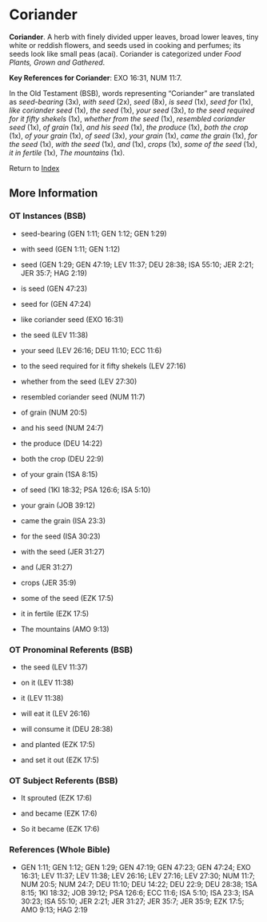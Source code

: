 # Coriander
**Coriander**. 
A herb with finely divided upper leaves, broad lower leaves, tiny white or reddish flowers, and seeds used in cooking and perfumes; its seeds look like small peas (acai). 
Coriander is categorized under _Food Plants, Grown and Gathered_. 


**Key References for Coriander**: 
EXO 16:31, NUM 11:7. 


In the Old Testament (BSB), words representing “Coriander” are translated as 
*seed-bearing* (3x), *with seed* (2x), *seed* (8x), *is seed* (1x), *seed for* (1x), *like coriander seed* (1x), *the seed* (1x), *your seed* (3x), *to the seed required for it fifty shekels* (1x), *whether from the seed* (1x), *resembled coriander seed* (1x), *of grain* (1x), *and his seed* (1x), *the produce* (1x), *both the crop* (1x), *of your grain* (1x), *of seed* (3x), *your grain* (1x), *came the grain* (1x), *for the seed* (1x), *with the seed* (1x), *and* (1x), *crops* (1x), *some of the seed* (1x), *it in fertile* (1x), *The mountains* (1x). 




Return to [Index](00-Index.md)

## More Information

### OT Instances (BSB)

* seed-bearing (GEN 1:11; GEN 1:12; GEN 1:29)

* with seed (GEN 1:11; GEN 1:12)

* seed (GEN 1:29; GEN 47:19; LEV 11:37; DEU 28:38; ISA 55:10; JER 2:21; JER 35:7; HAG 2:19)

* is seed (GEN 47:23)

* seed for (GEN 47:24)

* like coriander seed (EXO 16:31)

* the seed (LEV 11:38)

* your seed (LEV 26:16; DEU 11:10; ECC 11:6)

* to the seed required for it fifty shekels (LEV 27:16)

* whether from the seed (LEV 27:30)

* resembled coriander seed (NUM 11:7)

* of grain (NUM 20:5)

* and his seed (NUM 24:7)

* the produce (DEU 14:22)

* both the crop (DEU 22:9)

* of your grain (1SA 8:15)

* of seed (1KI 18:32; PSA 126:6; ISA 5:10)

* your grain (JOB 39:12)

* came the grain (ISA 23:3)

* for the seed (ISA 30:23)

* with the seed (JER 31:27)

* and (JER 31:27)

* crops (JER 35:9)

* some of the seed (EZK 17:5)

* it in fertile (EZK 17:5)

* The mountains (AMO 9:13)



### OT Pronominal Referents (BSB)

* the seed (LEV 11:37)

* on it (LEV 11:38)

* it (LEV 11:38)

* will eat it (LEV 26:16)

* will consume it (DEU 28:38)

* and planted (EZK 17:5)

* and set it out (EZK 17:5)



### OT Subject Referents (BSB)

* It sprouted (EZK 17:6)

* and became (EZK 17:6)

* So it became (EZK 17:6)



### References (Whole Bible)

* GEN 1:11; GEN 1:12; GEN 1:29; GEN 47:19; GEN 47:23; GEN 47:24; EXO 16:31; LEV 11:37; LEV 11:38; LEV 26:16; LEV 27:16; LEV 27:30; NUM 11:7; NUM 20:5; NUM 24:7; DEU 11:10; DEU 14:22; DEU 22:9; DEU 28:38; 1SA 8:15; 1KI 18:32; JOB 39:12; PSA 126:6; ECC 11:6; ISA 5:10; ISA 23:3; ISA 30:23; ISA 55:10; JER 2:21; JER 31:27; JER 35:7; JER 35:9; EZK 17:5; AMO 9:13; HAG 2:19



